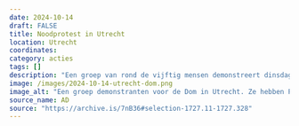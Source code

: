 ```yaml
---
date: 2024-10-14
draft: FALSE
title: Noodprotest in Utrecht
location: Utrecht
coordinates: 
category: acties
tags: []
description: "Een groep van rond de vijftig mensen demonstreert dinsdagavond vanaf 18:00 uur in Utrecht. De actie begint onder het bollendak bij station Utrecht Centraal en verplaatst zich vervolgens naar het Domplein. De actievoerders demonstreren tegen de betrokkenheid van Nederland bij de genocide in Gaza."
image: /images/2024-10-14-utrecht-dom.png
image_alt: "Een groep demonstranten voor de Dom in Utrecht. Ze hebben Palestijnse vlaggen bij zich."
source_name: AD
source: "https://archive.is/7nB36#selection-1727.11-1727.328"
---
```


